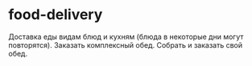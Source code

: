 # food-delivery
Доставка еды   видам блюд и кухням (блюда в некоторые дни могут повторятся). Заказать комплексный обед. Собрать и заказать свой обед.  
